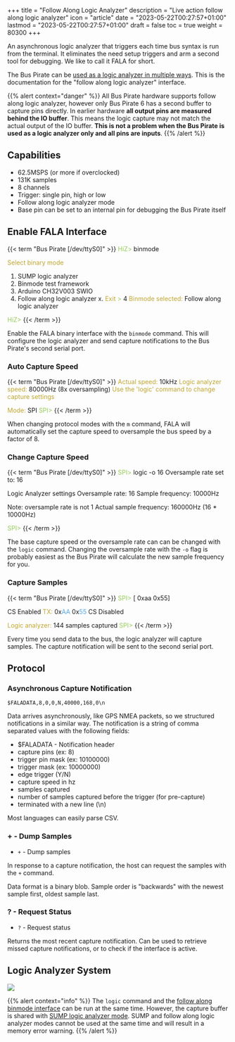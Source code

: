+++
title = "Follow Along Logic Analyzer"
description = "Live action follow along logic analyzer"
icon = "article"
date = "2023-05-22T00:27:57+01:00"
lastmod = "2023-05-22T00:27:57+01:00"
draft = false
toc = true
weight = 80300
+++

An asynchronous logic analyzer that triggers each time bus syntax is run from the terminal. It eliminates the need setup triggers and arm a second tool for debugging.  We like to call it FALA for short.

The Bus Pirate can be [used as a logic analyzer in multiple ways](/logic-analyzer/logicanalyzer). This is the documentation for the "follow along logic analyzer" interface.

{{% alert context="danger" %}}
All Bus Pirate hardware supports follow along logic analyzer, however only Bus Pirate 6 has a second buffer to capture pins directly. In earlier hardware **all output pins are measured behind the IO buffer**. This means the logic capture may not match the actual output of the IO buffer. **This is not a problem when the Bus Pirate is used as a logic analyzer only and all pins are inputs**.
{{% /alert %}}

## Capabilities

- 62.5MSPS (or more if overclocked)
- 131K samples
- 8 channels
- Trigger: single pin, high or low
- Follow along logic analyzer mode
- Base pin can be set to an internal pin for debugging the Bus Pirate itself

## Enable FALA Interface

{{< term "Bus Pirate [/dev/ttyS0]" >}}
<span style="color:#96cb59">HiZ></span> binmode

<span style="color:#bfa530">Select binary mode</span>
 1. SUMP logic analyzer
 2. Binmode test framework
 3. Arduino CH32V003 SWIO
 4. Follow along logic analyzer
 x. <span style="color:#bfa530">Exit</span>
<span style="color:#96cb59"> ></span> 4
<span style="color:#bfa530">Binmode selected:</span> Follow along logic analyzer

<span style="color:#96cb59">HiZ></span> 
{{< /term >}}

Enable the FALA binary interface with the ```binmode``` command. This will configure the logic analyzer and send capture notifications to the Bus Pirate's second serial port.

### Auto Capture Speed
{{< term "Bus Pirate [/dev/ttyS0]" >}}
<span style="color:#bfa530">Actual speed:</span> 10kHz
<span style="color:#bfa530">Logic analyzer speed:</span> 80000Hz (8x oversampling)
<span style="color:#bfa530">Use the 'logic' command to change capture settings</span>

<span style="color:#bfa530">Mode:</span> SPI
<span style="color:#96cb59">SPI></span> 
{{< /term >}}

When changing protocol modes with the ```m``` command, FALA will automatically set the capture speed to oversample the bus speed by a factor of 8. 

### Change Capture Speed
{{< term "Bus Pirate [/dev/ttyS0]" >}}
<span style="color:#96cb59">SPI></span> logic -o 16
Oversample rate set to: 16

Logic Analyzer settings
 Oversample rate: 16
 Sample frequency: 10000Hz

Note: oversample rate is not 1
Actual sample frequency: 160000Hz (16 * 10000Hz)

<span style="color:#96cb59">SPI></span> 
{{< /term >}}

The base capture speed or the oversample rate can can be changed with the ```logic``` command. Changing the oversample rate with the ```-o``` flag is probably easiest as the Bus Pirate will calculate the new sample frequency for you.

### Capture Samples

{{< term "Bus Pirate [/dev/ttyS0]" >}}
<span style="color:#96cb59">SPI></span> [ 0xaa 0x55]

CS Enabled
<span style="color:#bfa530">TX:</span> 0x<span style="color:#53a6e6">AA</span> 0x<span style="color:#53a6e6">55</span> 
CS Disabled

<span style="color:#bfa530">Logic analyzer:</span> 144 samples captured
<span style="color:#96cb59">SPI></span> 
{{< /term >}}

Every time you send data to the bus, the logic analyzer will capture samples. The capture notification will be sent to the second serial port.

## Protocol


### Asynchronous Capture Notification

```$FALADATA,8,0,0,N,40000,168,0\n```

Data arrives asynchronously, like GPS NMEA packets, so we structured notifications in a similar way. The notification is a string of comma separated values with the following fields:

- $FALADATA - Notification header
- capture pins (ex: 8)
- trigger pin mask (ex: 10100000)
- trigger mask (ex: 10000000)
- edge trigger (Y/N)
- capture speed in hz
- samples captured
- number of samples captured before the trigger (for pre-capture)
- terminated with a new line (\n)

Most languages can easily parse CSV. 

### **+** - Dump Samples

- ```+``` - Dump samples

In response to a capture notification, the host can request the samples with the ```+``` command.

Data format is a binary blob. Sample order is "backwards" with the newest sample first, oldest sample last.

### **?** - Request Status

- ```?``` - Request status

Returns the most recent capture notification. Can be used to retrieve missed capture notifications, or to check if the interface is active.

## Logic Analyzer System

![](/images/docs/fw/logic-system.png)

{{% alert context="info" %}}
The ```logic``` command and the [follow along binmode interface](/logic-analyzer/pulseview-fala) can be run at the same time. However, the capture buffer is shared with [SUMP logic analyzer mode](/logic-analyzer/pulseview-sump). SUMP and follow along logic analyzer modes cannot be used at the same time and will result in a memory error warning.
{{% /alert %}}


